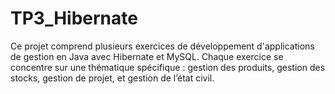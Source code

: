 # TP3_Hibernate
Ce projet comprend plusieurs exercices de développement d'applications de gestion en Java avec Hibernate et MySQL. Chaque exercice se concentre sur une thématique spécifique : gestion des produits, gestion des stocks, gestion de projet, et gestion de l’état civil. 
